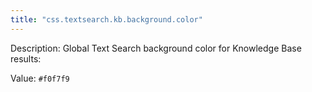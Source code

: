```yaml
---
title: "css.textsearch.kb.background.color"
---
```


Description: Global Text Search background color for Knowledge Base results:

Value: `#f0f7f9`